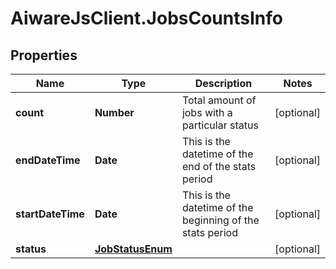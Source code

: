 # AiwareJsClient.JobsCountsInfo

## Properties

Name | Type | Description | Notes
------------ | ------------- | ------------- | -------------
**count** | **Number** | Total amount of jobs with a particular status | [optional] 
**endDateTime** | **Date** | This is the datetime of the end of the stats period | [optional] 
**startDateTime** | **Date** | This is the datetime of the beginning of the stats period | [optional] 
**status** | [**JobStatusEnum**](JobStatusEnum.md) |  | [optional] 


